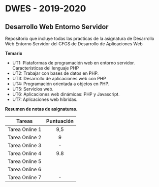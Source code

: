 # DWES - 2019-2020

## Desarrollo Web Entorno Servidor 

Repositorio que incluye todas las practicas de la asignatura de Desarrollo Web Entorno Servidor del CFGS de Desarrollo de Aplicaciones Web



**Temario**

- UT1: Plataformas de programación web en entorno servidor. Características del lenguaje PHP
- UT2: Trabajar con bases de datos en PHP.
- UT3: Desarrollo de aplicaciones web con PHP
- UT4: Programación orientada a objetos en PHP.
- UT5: Servicios web.
- UT6: Aplicaciones web dinámicas: PHP y Javascript.
- UT7: Aplicaciones web híbridas.



**Resumen de notas de asignaturas.**

| Tareas         | Puntuación |
| -------------- | :--------: |
| Tarea Online 1 |    9,5     |
| Tarea Online 2 |     9      |
| Tarea Online 3 |     -      |
| Tarea Online 4 |    9.8     |
| Tarea Online 5 |            |
| Tarea Online 6 |            |
| Tarea Online 7 |     -      |

